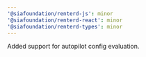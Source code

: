 ```yaml
---
'@siafoundation/renterd-js': minor
'@siafoundation/renterd-react': minor
'@siafoundation/renterd-types': minor
---
```


Added support for autopilot config evaluation.
